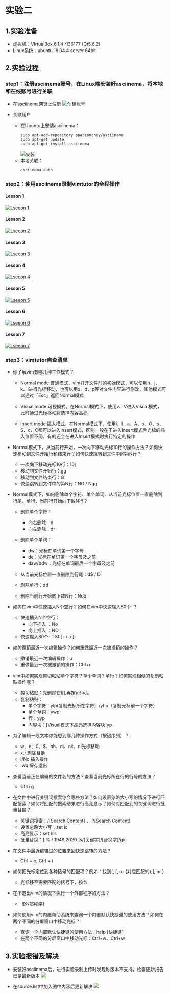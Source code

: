 # 实验二

## 1.实验准备

- 虚拟机：VIrtualBox 6.1.4 r136177 (Qt5.6.2)
- Linux系统：ubuntu 18.04.4 server 64bit
  
## 2.实验过程

### step1：注册asciinema账号，在Linux端安装好asciinema，将本地和在线账号进行关联

- 在[asciinema](https://asciinema.org/)网页上注册
  ![创建账号](img/注册.png)

- 关联用户
  - 在Ubuntu上安装asciinema：
    ```shell
    sudo apt-add-repository ppa:zanchey/asciinema
    sudo apt-get update
    sudo apt-get install asciinema
    ```
    ![安装](img/安装.png)
  - 本地关联：
    ```shell
    asciinema auth
    ```
  
### step2：使用asciinema录制vimtutor的全程操作

#### Lesson 1 
  [![Lseeon 1](https://asciinema.org/a/5hpKLifXkXIAYBkE8BGqmdhWp.png)](https://asciinema.org/a/5hpKLifXkXIAYBkE8BGqmdhWp)
#### Lesson 2
  [![Lseeon 2](https://asciinema.org/a/YQKWd1ukAecnsINdmTY9LH0PX.png)](https://asciinema.org/a/YQKWd1ukAecnsINdmTY9LH0PX)
#### Lesson 3
  [![Lseeon 3](https://asciinema.org/a/LKkUJoBaczSS65YR3R9aFsxv2.png)](https://asciinema.org/a/LKkUJoBaczSS65YR3R9aFsxv2)
#### Lesson 4
  [![Lseeon 4](https://asciinema.org/a/317037.png)](https://asciinema.org/a/317037)
#### Lesson 5
  [![Lseeon 5](https://asciinema.org/a/jTdMKYvM8qqHtMeMHv1wWi1vi.png)](https://asciinema.org/a/jTdMKYvM8qqHtMeMHv1wWi1vi)
#### Lesson 6
  [![Lseeon 6](https://asciinema.org/a/GQZBAaeA26WQR43h3VgzazVHm.png)](https://asciinema.org/a/GQZBAaeA26WQR43h3VgzazVHm)
#### Lesson 7
  [![Lseeon 7](https://asciinema.org/a/Pa9fd0fCEh0vAmI2SRfvOLvfJ.png)](https://asciinema.org/a/Pa9fd0fCEh0vAmI2SRfvOLvfJ)



### step3：vimtutor自查清单


- 你了解vim有哪几种工作模式？
  
  - Normal mode:普通模式，vim打开文件时的初始模式，可以使用h、j、k、l进行光标移动，也可以用x、d、p等对文件内容进行删改，其他模式可以通过「Esc」返回Normal模式
  
  - Visual mode:可视模式，在Normal模式下，使用v、V进入Visual模式，此时通过光标移动将选择内容高亮
  
  - Insert mode:插入模式，在Normal模式下，使用i、I、a、A、o、O、s、S、c、C都可以进入Insert模式，区别一般在于进入Insert模式后光标的插入位置不同，有的还会在进入Insert模式时执行特定的操作

- Normal模式下，从当前行开始，一次向下移动光标10行的操作方法？如何快速移动到文件开始行和结束行？如何快速跳转到文件中的第N行？
  - 一次向下移动光标10行：10j
  - 移动到文件开始行：gg
  - 移动到文件结束行：G
  - 快速跳转到文件中的第N行：NG / Ngg


- Normal模式下，如何删除单个字符、单个单词、从当前光标位置一直删除到行尾、单行、当前行开始向下数N行？
  
  - 删除单个字符：
    - 向右删除：x
    - 向左删除：dr
  
  - 删除单个单词：
    - dw：光标在单词第一个字母
    - de：光标在单词第一个字母及之前
    - daw/bdw：光标在单词最后一个字母及之前
  
  - 从当前光标位置一直删除到行尾：d$ / D
  - 删除单行：dd
  - 删除当前行开始向下数N行：Ndd

- 如何在vim中快速插入N个空行？如何在vim中快速输入80个-？
  - 快速插入N个空行：
    - 向下插入 ：No
    - 向上插入 ：NO
  - 快速输入80个-：80[ i / a ]-

- 如何撤销最近一次编辑操作？如何重做最近一次被撤销的操作？
  - 撤销最近一次编辑操作：u
  - 重做最近一次被撤销的操作：Ctrl+r

- vim中如何实现剪切粘贴单个字符？单个单词？单行？如何实现相似的复制粘贴操作呢？
  - 剪切粘贴：先删除它们,再按p即可。
  - 复制粘贴：
    - 单个字符：ylp(复制光标所在字符）/yhp（复制光标前一个字符）
    - 单个单词：ywp
    - 行：yyp
    - 内容块：[Visual模式下高亮选择内容块]yp

- 为了编辑一段文本你能想到哪几种操作方式（按键序列）？
  - w、e、0、$、nh、nj、nk、nl光标移动
  - x,r 删除替换
  - i/No 插入操作
  - :wq 保存退出


- 查看当前正在编辑的文件名的方法？查看当前光标所在行的行号的方法？
  - Ctrl+g


- 在文件中进行关键词搜索你会哪些方法？如何设置忽略大小写的情况下进行匹配搜索？如何将匹配的搜索结果进行高亮显示？如何对匹配到的关键词进行批量替换？
  - 关键词搜索：/[Search Content] 、 ?[Search Content]
  - 设置忽略大小写：set ic
  - 高亮显示：set hls
  - 批量替换：[ % / 1949,2020 ]s/[关键字]/[替换字]/gic


- 在文件中最近编辑过的位置来回快速跳转的方法？
  - Ctrl + o, Ctrl + i 


- 如何把光标定位到各种括号的匹配项？例如：找到(, [, or {对应匹配的),], or }
  - 光标移至需要匹配的括号下，按% 


- 在不退出vim的情况下执行一个外部程序的方法？
  - :![外部程序] 


- 如何使用vim的内置帮助系统来查询一个内置默认快捷键的使用方法？如何在两个不同的分屏窗口中移动光标？
  - 查询一个内置默认快捷键的使用方法：help [快捷键]
  - 在两个不同的分屏窗口中移动光标：Ctrl+w、Ctrl+w
  
## 3.实验报错及解决

- 安装好asciinema后，进行实验录制上传时发现称版本不支持，检查更新报告已是最新版本
   ![](img/报错.png)
  
- 在sourse.list中加入图中内容后更新解决
   ![](img/处理.png)


